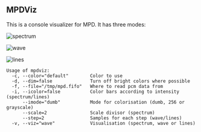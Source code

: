 MPDViz
------
This is a console visualizer for MPD. It has three modes:

![spectrum](http://goput.it/ji6.gif "spectrum")

![wave](http://goput.it/hnq.gif "wave")

![lines](http://goput.it/s9d.gif "lines")


    Usage of mpdviz:
      -c, --color="default"        Color to use
      -d, --dim=false              Turn off bright colors where possible
      -f, --file="/tmp/mpd.fifo"   Where to read pcm data from
      -i, --icolor=false           Color bars according to intensity (spectrum/lines)
          --imode="dumb"           Mode for colorisation (dumb, 256 or grayscale)
          --scale=2                Scale divisor (spectrum)
          --step=2                 Samples for each step (wave/lines)
      -v, --viz="wave"             Visualisation (spectrum, wave or lines)
